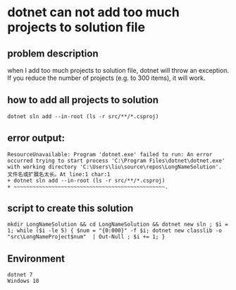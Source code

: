 # dotnet can not add too much projects to solution file

## problem description

when I add too much projects to solution file, dotnet will throw an exception. If you reduce the number of projects (e.g. to 300 items), it will work.

## how to add all projects to solution
```pwsh
dotnet sln add --in-root (ls -r src/**/*.csproj)
```

## error output:  
```
ResourceUnavailable: Program 'dotnet.exe' failed to run: An error occurred trying to start process 'C:\Program Files\dotnet\dotnet.exe' with working directory 'C:\Users\liu\source\repos\LongNameSolution'. 文件名或扩展名太长。At line:1 char:1
+ dotnet sln add --in-root (ls -r src/**/*.csproj)
+ ~~~~~~~~~~~~~~~~~~~~~~~~~~~~~~~~~~~~~~~~~~~~~~~~.
```

## script to create this solution

```pwsh
mkdir LongNameSolution && cd LongNameSolution && dotnet new sln ; $i = 1; while ($i -le 5) { $num = "{0:000}" -f $i; dotnet new classlib -o "src\LongNameProject$num"  | Out-Null ; $i += 1; }
```

## Environment

```
dotnet 7
Windows 10
```